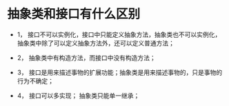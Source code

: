 # 抽象类和接口有什么区别

* 1，  接口不可以实例化，接口中只能定义抽象方法，抽象类也不可以实例化，抽象类中除了可以定义抽象方法外，还可以定义普通方法；

* 2，  抽象类中有构造方法，而接口中没有构造方法；

* 3，  接口是用来描述事物的扩展功能；抽象类是用来描述事物的，只是事物的行为不确定；

* 4，  接口可以多实现； 抽象类只能单一继承；



